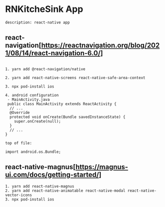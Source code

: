 # RNKitcheSink App

```
description: react-native app

```

## react-navigation[https://reactnavigation.org/blog/2021/08/14/react-navigation-6.0/]

```

1. yarn add @react-navigation/native

2. yarn add react-native-screens react-native-safe-area-context

3. npx pod-install ios

4. android configuration
 - MainActivity.java
 public class MainActivity extends ReactActivity {
  // ...
  @Override
  protected void onCreate(Bundle savedInstanceState) {
    super.onCreate(null);
  }
  // ...
}

top of file:

import android.os.Bundle;
```

## react-native-magnus[https://magnus-ui.com/docs/getting-started/]

```
1. yarn add react-native-magnus
2. yarn add react-native-animatable react-native-modal react-native-vector-icons
3. npx pod-install ios

```

